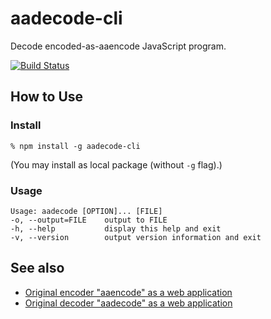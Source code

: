 # aadecode-cli
Decode encoded-as-aaencode JavaScript program.

[![Build Status](https://travis-ci.org/cat-in-136/aadecode-cli.svg?branch=master)](https://travis-ci.org/cat-in-136/aadecode-cli)

## How to Use

### Install
```
% npm install -g aadecode-cli
```

(You may install as local package (without `-g` flag).)

### Usage
```
Usage: aadecode [OPTION]... [FILE]
-o, --output=FILE    output to FILE
-h, --help           display this help and exit
-v, --version        output version information and exit
```

## See also

 * [Original encoder "aaencode" as a web application](http://utf-8.jp/public/aaencode.html)
 * [Original decoder "aadecode" as a web application](https://cat-in-136.github.io/2010/12/aadecode-decode-encoded-as-aaencode.html)
